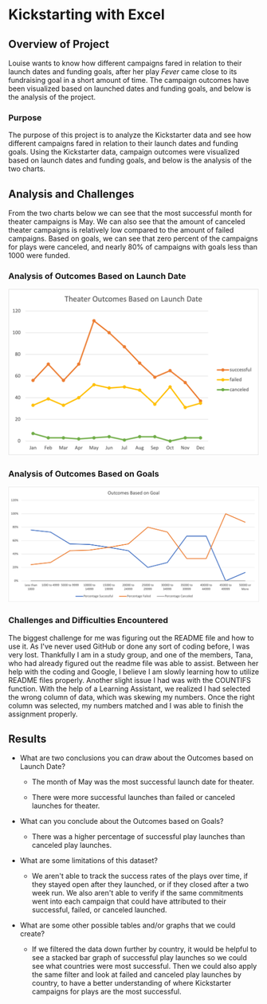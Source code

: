 
# Kickstarting with Excel

## Overview of Project
Louise wants to know how different campaigns fared in relation to their launch dates and funding goals, after her play <i>Fever</i> came close to its fundraising goal in a short amount of time. The campaign outcomes have been visualized based on launched dates and funding goals, and below is the analysis of the project. 

### Purpose

The purpose of this project is to analyze the Kickstarter data and see how different campaigns fared in relation to their launch dates and funding goals. Using the Kickstarter data, campaign outcomes were visualized based on launch dates and funding goals, and below is the analysis of the two charts. 

## Analysis and Challenges

From the two charts below we can see that the most successful month for theater campaigns is May. We can also see that the amount of canceled theater campaigns is relatively low compared to the amount of failed campaigns. Based on goals, we can see that zero percent of the campaigns for plays were canceled, and nearly 80% of campaigns with goals less than 1000 were funded. 

### Analysis of Outcomes Based on Launch Date
![Theater_Outcomes_vs_Launch](Resources/Theater_Outcomes_VS_Launch.png)

### Analysis of Outcomes Based on Goals
![Outcomes vs Goals](Resources/Outcomes_vs_Goals.png)

### Challenges and Difficulties Encountered

The biggest challenge for me was figuring out the README file and how to use it. As I've never used GitHub or done any sort of coding before, I was very lost. Thankfully I am in a study group, and one of the members, Tana, who had already figured out the readme file was able to assist. Between her help with the coding and Google, I believe I am slowly learning how to utilize README files properly. Another slight issue I had was with the COUNTIFS function. With the help of a Learning Assistant, we realized I had selected the wrong column of data, which was skewing my numbers. Once the right column was selected, my numbers matched and I was able to finish the assignment properly. 

## Results

- What are two conclusions you can draw about the Outcomes based on Launch Date?

    - The month of May was the most successful launch date for theater.
    
    - There were more successful launches than failed or canceled launches for theater. 

- What can you conclude about the Outcomes based on Goals?

    - There was a higher percentage of successful play launches than canceled play launches. 
  
- What are some limitations of this dataset?

    - We aren't able to track the success rates of the plays over time, if they stayed open after they launched, or if they closed after a two week run. We    also aren't able to verify if the same commitments went into each campaign that could have attributed to their successful, failed, or canceled launched.
  
- What are some other possible tables and/or graphs that we could create?

    - If we filtered the data down further by country, it would be helpful to see a stacked bar graph of successful play launches so we could see what countries were most successful. Then we could also apply the same filter and look at failed and canceled play launches by country, to have a better understanding of where Kickstarter campaigns for plays are the most successful. 
